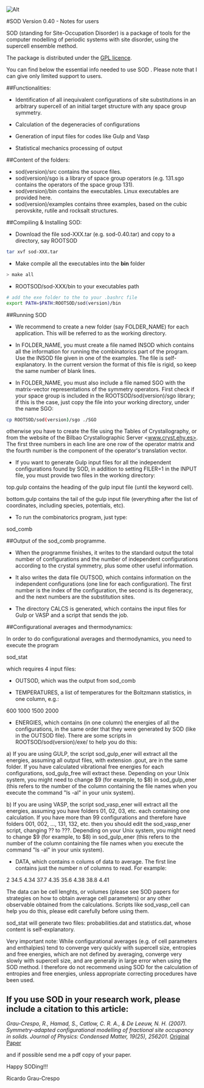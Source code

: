 ![Alt](https://travis-ci.org/ypriverol/sod.svg?branch=master "Travis Integration")

#SOD Version 0.40 - Notes for users

SOD (standing for Site-Occupation Disorder) is a package of tools for the computer modelling of periodic systems with site disorder, using the supercell ensemble method. 

The package is distributed under the [GPL licence](https://github.com/ypriverol/sod/blob/master/LICENSE.md). 

You can find below the essential info needed to use SOD . Please note that I can give only limited support to users.

##Functionalities:

- Identification of all inequivalent configurations of site substitutions in an arbitrary supercell of an  initial target structure with any space group symmetry.

- Calculation of the degeneracies of configurations

- Generation of input files for codes like Gulp and Vasp

- Statistical mechanics processing of output


##Content of the folders:

- sod(version)/src contains the source files.
- sod(version)/sgo is a library of space group operators (e.g. 131.sgo contains the operators of the space group 131).
- sod(version)/bin contains the executables. Linux executables are provided here.
- sod(version)/examples contains three examples, based on the cubic perovskite, rutile and rocksalt structures.

##Compiling & Installing SOD:

- Download the file sod-XXX.tar (e.g. sod-0.40.tar) and copy to a directory, say ROOTSOD
 
```bash
tar xvf sod-XXX.tar
```

- Make compile all the executables into the **bin** folder
 
```bash 
> make all
```

- ROOTSOD/sod-XXX/bin to your executables path 

```bash 
# add the exe folder to the to your .bashrc file
export PATH=$PATH:ROOTSOD/sod(version)/bin
```

##Running SOD

- We recommend to create a new folder (say FOLDER_NAME) for each application. This will be referred to as the working directory.

- In FOLDER_NAME, you must create a file named INSOD which contains all the information for running the combinatorics part of the program. Use the INSOD file given in one of the examples. The file is self-explanatory. In the current version the format of this file is rigid, so keep the same number of blank lines.

- In FOLDER_NAME, you must also include a file named SGO with the matrix-vector representations of the symmetry operators. First check if your space group is included in the ROOTSOD/sod(version)/sgo library; if this is the case, just copy the file into your working directory, under the name SGO:

```bash
cp ROOTSOD/sod(version)/sgo ./SGO
```

otherwise you have to create the file using the Tables of Crystallography, or from the website of the Bilbao Crystallographic Server <www.cryst.ehy.es>. The first three numbers in each line are one row of the operator matrix and the fourth number is the component of the operator's translation vector.

- If you want to generate Gulp input files for all the independent configurations found by SOD, in addition to setting FILER=1 in the INPUT file, you must provide two files in the working directory:

top.gulp contains the heading of the gulp input file (until the keyword cell).

bottom.gulp contains the tail of the gulp input file (everything after the list of coordinates, including species, potentials, etc).

- To run the combinatorics program, just type:

sod_comb

##Output of the sod_comb programme.

- When the programme finishes, it writes to the standard output the total number of configurations and the number of independent configurations according to the crystal symmetry, plus some other useful information.

- It also writes the data file OUTSOD, which contains information on the independent configurations (one line for each configuration). The first number is the index of the configuration, the second is its degeneracy, and the next numbers are the substitution sites.

- The directory CALCS is generated, which contains the input files for Gulp or VASP  and a script that sends the job.

##Configurational averages and thermodynamics:

In order to do configurational averages and thermodynamics, you need to execute the program

sod_stat

which requires 4 input files:

- OUTSOD, which was the output from sod_comb

- TEMPERATURES, a list of temperatures for the Boltzmann statistics, in one column, e.g.:

600
1000
1500
2000

- ENERGIES, which contains (in one column) the energies of all the configurations, in the same order that they were generated by SOD (like in the OUTSOD file). There are some scripts in ROOTSOD/sod(version)/exe/  to help you do this:

a) If you are using GULP, the script sod_gulp_ener will extract all the energies, assuming all output files,  with extension .gout, are in the same folder. If you have calculated vibrational free energies for each configurations, sod_gulp_free will extract these. Depending on your Unix system, you might need to change $9 (for example, to $8) in sod_gulp_ener (this refers to the number of the column containing the file names when you execute the command "ls -al" in your unix system).

b) If you are using VASP, the script sod_vasp_ener will extract all the energies, assuming you have folders 01, 02, 03, etc. each containing one calculation.  If you have more than 99 configurations and therefore have folders 001, 002, ..., 131, 132, etc. then you should edit the sod_vasp_ener script, changing ?? to ???. Depending on your Unix system, you might need to change $9 (for example, to $8) in sod_gulp_ener (this refers to the number of the column containing the file names when you execute the command "ls -al" in your unix system).

- DATA, which contains n colums of data to average. The first line contains just the number n of columns to read. For example:

2
34.5   4.34
37.7   4.35
35.6   4.38
38.8   4.41

The data can be cell lenghts, or volumes (please see SOD papers for strategies on how to obtain average cell parameters) or any other observable obtained from the calculations. Scripts like sod_vasp_cell can help you do this, please edit carefully before using them.

sod_stat will generate two files: probabilities.dat and statistics.dat, whose content is self-explanatory.

Very important note: While configurational averages (e.g. of cell parameters and enthalpies) tend to converge very quickly with supercell size, entropies and free energies, which are not defined by averaging, converge very slowly with supercell size, and are generally in large error when using the SOD method. I therefore do not recommend using SOD for the calculation of entropies and free energies, unless appropriate correcting procedures have been used.



## If you use SOD in your research work, please include a citation to this article:

*Grau-Crespo, R., Hamad, S., Catlow, C. R. A., & De Leeuw, N. H. (2007). Symmetry-adapted configurational modelling of fractional site occupancy in solids. Journal of Physics: Condensed Matter, 19(25), 256201.*
[Original Paper](http://iopscience.iop.org/article/10.1088/0953-8984/19/25/256201/meta) 

and if possible send me a pdf copy of your paper.


Happy SODing!!!

Ricardo Grau-Crespo

